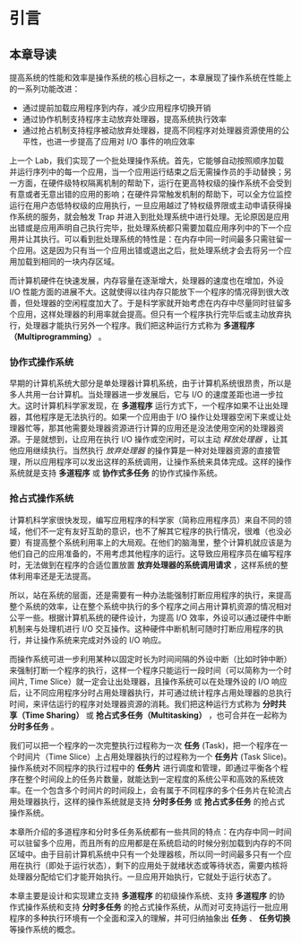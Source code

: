 # 引言

## 本章导读

提高系统的性能和效率是操作系统的核心目标之一，本章展现了操作系统在性能上的一系列功能改进：

- 通过提前加载应用程序到内存，减少应用程序切换开销
- 通过协作机制支持程序主动放弃处理器，提高系统执行效率
- 通过抢占机制支持程序被动放弃处理器，提高不同程序对处理器资源使用的公平性，也进一步提高了应用对 I/O 事件的响应效率

上一个 Lab，我们实现了一个批处理操作系统。首先，它能够自动按照顺序加载并运行序列中的每一个应用，当一个应用运行结束之后无需操作员的手动替换；另一方面，在硬件级特权隔离机制的帮助下，运行在更高特权级的操作系统不会受到有意或者无意出错的应用的影响；在硬件异常触发机制的帮助下，可以全方位监控运行在用户态低特权级的应用执行，一旦应用越过了特权级界限或主动申请获得操作系统的服务，就会触发 Trap 并进入到批处理系统中进行处理。无论原因是应用出错或是应用声明自己执行完毕，批处理系统都只需要加载应用序列中的下一个应用并让其执行。可以看到批处理系统的特性是：在内存中同一时间最多只需驻留一个应用。这是因为只有当一个应用出错或退出之后，批处理系统才会去将另一个应用加载到相同的一块内存区域。

而计算机硬件在快速发展，内存容量在逐渐增大，处理器的速度也在增加，外设 I/O 性能方面的进展不大。这就使得以往内存只能放下一个程序的情况得到很大改善，但处理器的空闲程度加大了。于是科学家就开始考虑在内存中尽量同时驻留多个应用，这样处理器的利用率就会提高。但只有一个程序执行完毕后或主动放弃执行，处理器才能执行另外一个程序。我们把这种运行方式称为 **多道程序（Multiprogramming）** 。

### 协作式操作系统

早期的计算机系统大部分是单处理器计算机系统，由于计算机系统很昂贵，所以是多人共用一台计算机。当处理器进一步发展后，它与 I/O 的速度差距也进一步拉大。这时计算机科学家发现，在 **多道程序** 运行方式下，一个程序如果不让出处理器，其他程序是无法执行的。如果一个应用由于 I/O 操作让处理器空闲下来或让处理器忙等，那其他需要处理器资源进行计算的应用还是没法使用空闲的处理器资源。于是就想到，让应用在执行 I/O 操作或空闲时，可以主动 *释放处理器* ，让其他应用继续执行。当然执行 *放弃处理器* 的操作算是一种对处理器资源的直接管理，所以应用程序可以发出这样的系统调用，让操作系统来具体完成。这样的操作系统就是支持 **多道程序** 或 **协作式多任务** 的协作式操作系统。

### 抢占式操作系统

计算机科学家很快发现，编写应用程序的科学家（简称应用程序员）来自不同的领域，他们不一定有友好互助的意识，也不了解其它程序的执行情况，很难（也没必要）有提高整个系统利用率上的大局观。在他们的脑海里，整个计算机就应该是为他们自己的应用准备的，不用考虑其他程序的运行。这导致应用程序员在编写程序时，无法做到在程序的合适位置放置 **放弃处理器的系统调用请求** ，这样系统的整体利用率还是无法提高。

所以，站在系统的层面，还是需要有一种办法能强制打断应用程序的执行，来提高整个系统的效率，让在整个系统中执行的多个程序之间占用计算机资源的情况相对公平一些。根据计算机系统的硬件设计，为提高 I/O 效率，外设可以通过硬件中断机制来与处理机进行 I/O 交互操作。这种硬件中断机制可随时打断应用程序的执行，并让操作系统来完成对外设的 I/O 响应。

而操作系统可进一步利用某种以固定时长为时间间隔的外设中断（比如时钟中断）来强制打断一个程序的执行，这样一个程序只能运行一段时间（可以简称为一个时间片, Time Slice）就一定会让出处理器，且操作系统可以在处理外设的 I/O 响应后，让不同应用程序分时占用处理器执行，并可通过统计程序占用处理器的总执行时间，来评估运行的程序对处理器资源的消耗。我们把这种运行方式称为 **分时共享（Time Sharing）** 或 **抢占式多任务（Multitasking）** ，也可合并在一起称为 **分时多任务** 。

我们可以把一个程序的一次完整执行过程称为一次 **任务** (Task)，把一个程序在一个时间片（Time Slice）上占用处理器执行的过程称为一个 **任务片** (Task Slice)。操作系统对不同程序的执行过程中的 **任务片** 进行调度和管理，即通过平衡各个程序在整个时间段上的任务片数量，就能达到一定程度的系统公平和高效的系统效率。在一个包含多个时间片的时间段上，会有属于不同程序的多个任务片在轮流占用处理器执行，这样的操作系统就是支持 **分时多任务** 或 **抢占式多任务** 的抢占式操作系统。

本章所介绍的多道程序和分时多任务系统都有一些共同的特点：在内存中同一时间可以驻留多个应用，而且所有的应用都是在系统启动的时候分别加载到内存的不同区域中。由于目前计算机系统中只有一个处理器核，所以同一时间最多只有一个应用在执行（即处于运行状态），剩下的应用处于就绪状态或等待状态，需要内核将处理器分配给它们才能开始执行。一旦应用开始执行，它就处于运行状态了。

本章主要是设计和实现建立支持 **多道程序** 的初级操作系统、支持 **多道程序** 的协作式操作系统和支持 **分时多任务** 的抢占式操作系统，从而对可支持运行一批应用程序的多种执行环境有一个全面和深入的理解，并可归纳抽象出 **任务** 、 **任务切换** 等操作系统的概念。